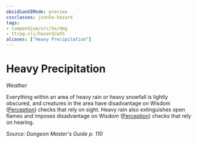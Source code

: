 ```yaml
---
obsidianUIMode: preview
cssclasses: json5e-hazard
tags:
- compendium/src/5e/dmg
- ttrpg-cli/hazard/wth
aliases: ["Heavy Precipitation"]
---
```

# Heavy Precipitation
*Weather*  

Everything within an area of heavy rain or heavy snowfall is lightly obscured, and creatures in the area have disadvantage on Wisdom ([Perception](/3-Mechanics/CLI/rules/skills.md#Perception)) checks that rely on sight. Heavy rain also extinguishes open flames and imposes disadvantage on Wisdom ([Perception](/3-Mechanics/CLI/rules/skills.md#Perception)) checks that rely on hearing.

*Source: Dungeon Master's Guide p. 110*